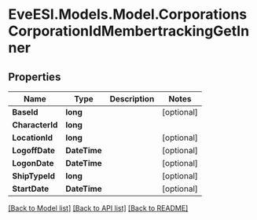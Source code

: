 # EveESI.Models.Model.CorporationsCorporationIdMembertrackingGetInner

## Properties

Name | Type | Description | Notes
------------ | ------------- | ------------- | -------------
**BaseId** | **long** |  | [optional] 
**CharacterId** | **long** |  | 
**LocationId** | **long** |  | [optional] 
**LogoffDate** | **DateTime** |  | [optional] 
**LogonDate** | **DateTime** |  | [optional] 
**ShipTypeId** | **long** |  | [optional] 
**StartDate** | **DateTime** |  | [optional] 

[[Back to Model list]](../README.md#documentation-for-models) [[Back to API list]](../README.md#documentation-for-api-endpoints) [[Back to README]](../README.md)

